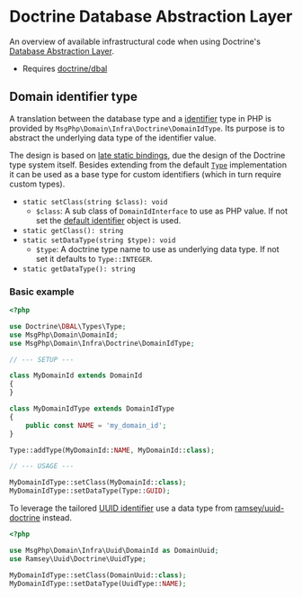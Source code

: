 # Doctrine Database Abstraction Layer

An overview of available infrastructural code when using Doctrine's [Database Abstraction Layer][dbal-project].

- Requires [doctrine/dbal]

## Domain identifier type

A translation between the database type and a [identifier](../ddd/identifiers.md) type in PHP is provided by
`MsgPhp\Domain\Infra\Doctrine\DomainIdType`. Its purpose is to abstract the underlying data type of the identifier
value.

The design is based on [late static bindings], due the design of the Doctrine type system itself. Besides extending from
the default [`Type`][api-type] implementation it can be used as a base type for custom identifiers (which in turn require custom
types).

- `static setClass(string $class): void`
    - `$class`: A sub class of `DomainIdInterface` to use as PHP value. If not set the [default identifier](../ddd/identifiers.md#msgphpdomaindomainid)
      object is used.
- `static getClass(): string`
- `static setDataType(string $type): void`
    - `$type`: A doctrine type name to use as underlying data type. If not set it defaults to `Type::INTEGER`.
- `static getDataType(): string`

### Basic example

```php
<?php

use Doctrine\DBAL\Types\Type;
use MsgPhp\Domain\DomainId;
use MsgPhp\Domain\Infra\Doctrine\DomainIdType;

// --- SETUP ---

class MyDomainId extends DomainId
{
}

class MyDomainIdType extends DomainIdType
{
    public const NAME = 'my_domain_id';
}

Type::addType(MyDomainId::NAME, MyDomainId::class);

// --- USAGE ---

MyDomainIdType::setClass(MyDomainId::class);
MyDomainIdType::setDataType(Type::GUID);
```

To leverage the tailored [UUID identifier](../infrastructure/uuid.md#domain-identifier) use a data type from
[ramsey/uuid-doctrine] instead.

```php
<?php

use MsgPhp\Domain\Infra\Uuid\DomainId as DomainUuid;
use Ramsey\Uuid\Doctrine\UuidType;

MyDomainIdType::setClass(DomainUuid::class);
MyDomainIdType::setDataType(UuidType::NAME);
```

[dbal-project]: http://www.doctrine-project.org/projects/dbal.html
[doctrine/dbal]: https://packagist.org/packages/doctrine/dbal
[api-type]: http://www.doctrine-project.org/api/dbal/2.5/class-Doctrine.DBAL.Types.Type.html
[late static bindings]: https://secure.php.net/manual/en/language.oop5.late-static-bindings.php
[ramsey/uuid-doctrine]: https://packagist.org/packages/ramsey/uuid-doctrine
